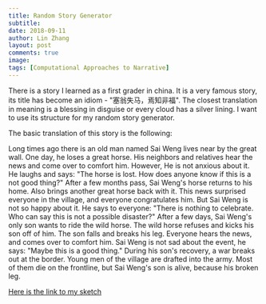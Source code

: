 ```yaml
---
title: Random Story Generator
subtitle:
date: 2018-09-11
author: Lin Zhang
layout: post
comments: true
image:
tags: [Computational Approaches to Narrative]
---
```


There is a story I learned as a first grader in china. It is a very famous story, its title has become an idiom - "塞翁失马，焉知非福". The closest translation in meaning is a blessing in disguise or every cloud has a silver lining. I want to use its structure for my random story generator.

The basic translation of this story is the following:

Long times ago there is an old man named Sai Weng lives near by the great wall. One day, he loses a great horse. His neighbors and relatives hear the news and come over to comfort him. However, He is not anxious about it. He laughs and says: "The horse is lost. How does anyone know if this is a not good thing?"
After a few months pass, Sai Weng's horse returns to his home. Also brings another great horse back with it.
This news surprised everyone in the village, and everyone congratulates him. But Sai Weng is not so happy about it. He says to everyone: "There is nothing to celebrate. Who can say this is not a possible disaster?"
After a few days, Sai Weng's only son wants to ride the wild horse. The wild horse refuses and kicks his son off of him. The son falls and breaks his leg. Everyone hears the news, and comes over to comfort him. Sai Weng is not sad about the event, he says: "Maybe this is a good thing."
During his son's recovery, a war breaks out at the border. Young men of the village are drafted into the army. Most of them die on the frontline, but Sai Weng's son is alive, because his broken leg.


[Here is the link to my sketch](https://editor.p5js.org/linzhang/sketches/HkR84xCvm)

